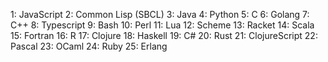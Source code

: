 1: JavaScript
2: Common Lisp (SBCL)
3: Java
4: Python
5: C
6: Golang
7: C++
8: Typescript
9: Bash
10: Perl
11: Lua
12: Scheme
13: Racket
14: Scala
15: Fortran
16: R
17: Clojure
18: Haskell
19: C#
20: Rust
21: ClojureScript
22: Pascal
23: OCaml
24: Ruby
25: Erlang